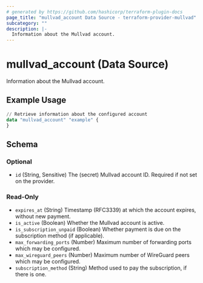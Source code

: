 ```yaml
---
# generated by https://github.com/hashicorp/terraform-plugin-docs
page_title: "mullvad_account Data Source - terraform-provider-mullvad"
subcategory: ""
description: |-
  Information about the Mullvad account.
---
```


# mullvad_account (Data Source)

Information about the Mullvad account.

## Example Usage

```terraform
// Retrieve information about the configured account
data "mullvad_account" "example" {
}
```

<!-- schema generated by tfplugindocs -->
## Schema

### Optional

- `id` (String, Sensitive) The (secret) Mullvad account ID. Required if not set on the provider.

### Read-Only

- `expires_at` (String) Timestamp (RFC3339) at which the account expires, without new payment.
- `is_active` (Boolean) Whether the Mullvad account is active.
- `is_subscription_unpaid` (Boolean) Whether payment is due on the subscription method (if applicable).
- `max_forwarding_ports` (Number) Maximum number of forwarding ports which may be configured.
- `max_wireguard_peers` (Number) Maximum number of WireGuard peers which may be configured.
- `subscription_method` (String) Method used to pay the subscription, if there is one.


